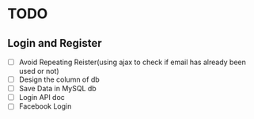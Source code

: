 # TODO

## Login and Register

- [ ] Avoid Repeating Reister(using ajax to check if email has already been used or not)
- [ ] Design the column of db
- [ ] Save Data in MySQL db
- [ ] Login API doc
- [ ] Facebook Login